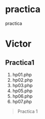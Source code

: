 # practica
practica

# Victor

## Practica1

1. hp01.php
2. hp02.php
3. hp03.php
4. hp05.php
5. hp06.php
6. hp07.php

> Practica 1
